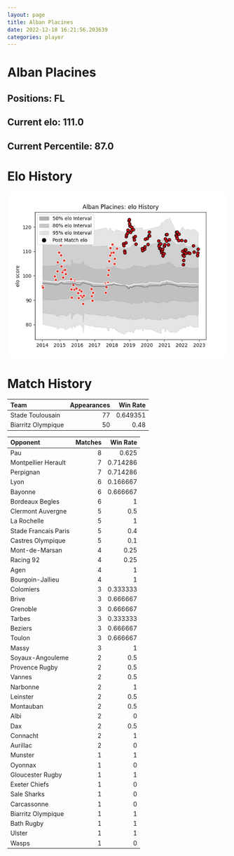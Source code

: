 ```yaml
---  
layout: page  
title: Alban Placines  
date: 2022-12-18 16:21:56.203639  
categories: player  
---
```

# Alban Placines

## Positions: FL

## Current elo: 111.0

## Current Percentile: 87.0

# Elo History


![elo history](history_AlbanPlacines.png)
# Match History


| Team               |   Appearances |   Win Rate |
|:-------------------|--------------:|-----------:|
| Stade Toulousain   |            77 |   0.649351 |
| Biarritz Olympique |            50 |   0.48     |

| Opponent             |   Matches |   Win Rate |
|:---------------------|----------:|-----------:|
| Pau                  |         8 |   0.625    |
| Montpellier Herault  |         7 |   0.714286 |
| Perpignan            |         7 |   0.714286 |
| Lyon                 |         6 |   0.166667 |
| Bayonne              |         6 |   0.666667 |
| Bordeaux Begles      |         6 |   1        |
| Clermont Auvergne    |         5 |   0.5      |
| La Rochelle          |         5 |   1        |
| Stade Francais Paris |         5 |   0.4      |
| Castres Olympique    |         5 |   0.1      |
| Mont-de-Marsan       |         4 |   0.25     |
| Racing 92            |         4 |   0.25     |
| Agen                 |         4 |   1        |
| Bourgoin-Jallieu     |         4 |   1        |
| Colomiers            |         3 |   0.333333 |
| Brive                |         3 |   0.666667 |
| Grenoble             |         3 |   0.666667 |
| Tarbes               |         3 |   0.333333 |
| Beziers              |         3 |   0.666667 |
| Toulon               |         3 |   0.666667 |
| Massy                |         3 |   1        |
| Soyaux-Angouleme     |         2 |   0.5      |
| Provence Rugby       |         2 |   0.5      |
| Vannes               |         2 |   0.5      |
| Narbonne             |         2 |   1        |
| Leinster             |         2 |   0.5      |
| Montauban            |         2 |   0.5      |
| Albi                 |         2 |   0        |
| Dax                  |         2 |   0.5      |
| Connacht             |         2 |   1        |
| Aurillac             |         2 |   0        |
| Munster              |         1 |   1        |
| Oyonnax              |         1 |   0        |
| Gloucester Rugby     |         1 |   1        |
| Exeter Chiefs        |         1 |   0        |
| Sale Sharks          |         1 |   0        |
| Carcassonne          |         1 |   0        |
| Biarritz Olympique   |         1 |   1        |
| Bath Rugby           |         1 |   1        |
| Ulster               |         1 |   1        |
| Wasps                |         1 |   0        |